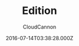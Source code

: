 ---
layout: JamstackTheme
title: Edition
github: https://github.com/CloudCannon/edition-jekyll-template
demo: https://long-pig.cloudvent.net/
author: CloudCannon
ssg: Jekyll
date: 2016-07-14T03:38:28.000Z
description: ':books: Product documentation template for Jekyll'
stale: false
---